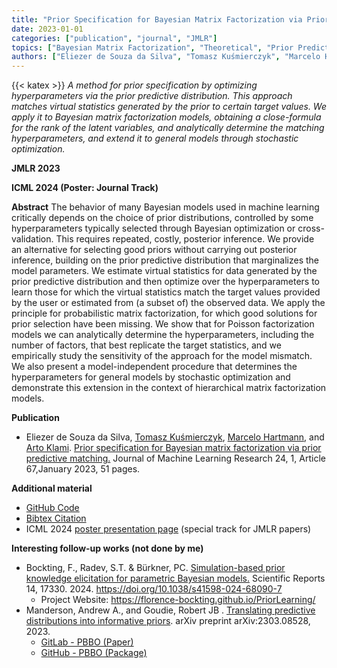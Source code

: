 ```yaml
---
title: "Prior Specification for Bayesian Matrix Factorization via Prior Predictive Matching"
date: 2023-01-01
categories: ["publication", "journal", "JMLR"]
topics: ["Bayesian Matrix Factorization", "Theoretical", "Prior Predictive Analysis"]
authors: ["Eliezer de Souza da Silva", "Tomasz Kuśmierczyk", "Marcelo Hartmann", "Arto Klami"]
---
```

{{< katex >}}
*A method for prior specification by optimizing hyperparameters via the prior predictive distribution. This approach matches virtual statistics generated by the prior to certain target values. We apply it to Bayesian matrix factorization models, obtaining a close-formula for the rank of the latent variables, and analytically determine the matching hyperparameters, and extend it to general models through stochastic optimization.*

**JMLR 2023**

**ICML 2024 (Poster: Journal Track)**

<!--more-->

**Abstract**
The behavior of many Bayesian models used in machine learning critically depends on the choice of prior distributions, controlled by some hyperparameters typically selected through Bayesian optimization or cross-validation. This requires repeated, costly, posterior inference. We provide an alternative for selecting good priors without carrying out posterior inference, building on the prior predictive distribution that marginalizes the model parameters. We estimate virtual statistics for data generated by the prior predictive distribution and then optimize over the hyperparameters to learn those for which the virtual statistics match the target values provided by the user or estimated from (a subset of) the observed data. We apply the principle for probabilistic matrix factorization, for which good solutions for prior selection have been missing. We show that for Poisson factorization models we can analytically determine the hyperparameters, including the number of factors, that best replicate the target statistics, and we empirically study the sensitivity of the approach for the model mismatch. We also present a model-independent procedure that determines the hyperparameters for general models by stochastic optimization and demonstrate this extension in the context of hierarchical matrix factorization models.




**Publication**

* Eliezer de Souza da Silva, [Tomasz Kuśmierczyk](https://tkusmierczyk.github.io/), [Marcelo Hartmann](https://scholar.google.com/citations?user=yWVwNwMAAAAJ&hl=en), and [Arto Klami](https://www.cs.helsinki.fi/u/aklami/). [Prior specification for Bayesian matrix factorization via prior predictive matching.](https://www.jmlr.org/papers/v24/21-0623.html) Journal of Machine Learning Research 24, 1, Article 67,January 2023, 51 pages.

**Additional material**

* [GitHub Code](https://github.com/zehsilva/prior-predictive-specification)
* [Bibtex Citation](bibtex/bib.bib)
* ICML 2024 [poster presentation page](https://icml.cc/virtual/2024/poster/35639) (special track for JMLR papers)

**Interesting follow-up works (not done by me)**

* Bockting, F., Radev, S.T. & Bürkner, PC. [Simulation-based prior knowledge elicitation for parametric Bayesian models.](https://www.nature.com/articles/s41598-024-68090-7) Scientific Reports 14, 17330. 2024. https://doi.org/10.1038/s41598-024-68090-7
    * Project Website: https://florence-bockting.github.io/PriorLearning/
* Manderson, Andrew A., and Goudie, Robert JB . [Translating predictive distributions into informative priors](https://arxiv.org/abs/2303.08528). arXiv preprint arXiv:2303.08528, 2023.
    * [GitLab - PBBO (Paper)](https://gitlab.com/andrew-manderson/pbbo-paper) 
    * [GitHub - PBBO (Package)](https://github.com/hhau/pbbo)









